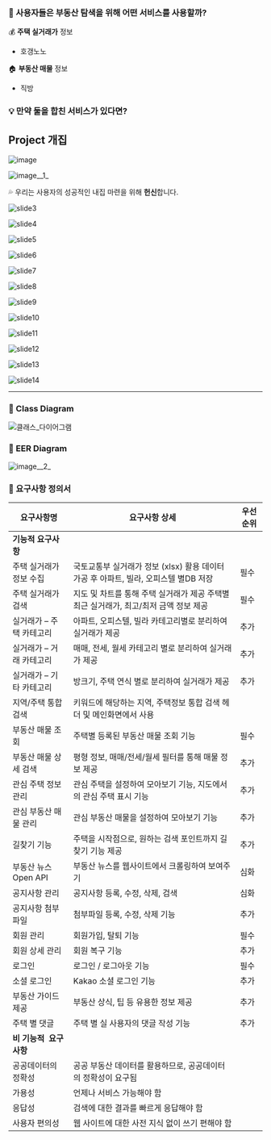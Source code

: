 ### **🤔 사용자들은 부동산 탐색을 위해 어떤 서비스를 사용할까?**

💰 **주택 실거래가** 정보

- 호갱노노

🏠 **부동산 매물** 정보

- 직방

### 💡 만약 **둘을 합친 서비스**가 있다면?

## Project 개집
![image](./assets/images/slide1.png)

![image__1_](./assets/images/slide2.png)

💦 우리는 사용자의 성공적인 내집 마련을 위해 **헌신**합니다.

![slide3](./assets/images/slide3.png)

![slide4](./assets/images/slide4.png)

![slide5](./assets/images/slide5.png)

![slide6](./assets/images/slide6.png)

![slide7](./assets/images/slide7.png)

![slide8](./assets/images/slide8.png)

![slide9](./assets/images/slide9.png)

![slide10](./assets/images/slide10.png)

![slide11](./assets/images/slide11.png)

![slide12](./assets/images/slide12.png)

![slide13](./assets/images/slide13.png)

![slide14](./assets/images/slide14.png)

---

### 🌟 Class Diagram

![클래스_다이어그램](./assets/images/class_diagram.jpg)

### 🌟 EER Diagram

![image__2_](./assets/images/eer_diagram.png)

### 🌟 요구사항 정의서

| **요구사항명** | **요구사항 상세** | **우선순위** |
| --- | --- | --- |
| **기능적 요구사항** |  |  |
| 주택 실거래가 정보 수집 | 국토교통부 실거래가 정보 (xlsx) 활용 데이터 가공 후 아파트, 빌라, 오피스텔 별DB 저장 | 필수 |
| 주택 실거래가 검색 | 지도 및 차트를 통해 주택 실거래가 제공 주택별 최근 실거래가, 최고/최저 금액 정보 제공 | 필수 |
| 실거래가 – 주택 카테고리 | 아파트, 오피스텔, 빌라 카테고리별로 분리하여 실거래가 제공 | 추가 |
| 실거래가 – 거래 카테고리 | 매매, 전세, 월세 카테고리 별로 분리하여 실거래가 제공 | 추가 |
| 실거래가 – 기타 카테고리 | 방크기, 주택 연식 별로 분리하여 실거래가 제공 | 추가 |
| 지역/주택 통합검색 | 키워드에 해당하는 지역, 주택정보 통합 검색 헤더 및 메인화면에서 사용 |  |
| 부동산 매물 조회 | 주택별 등록된 부동산 매물 조회 기능 | 필수 |
| 부동산 매물 상세 검색 | 평형 정보, 매매/전세/월세 필터를 통해 매물 정보 제공 | 추가 |
| 관심 주택 정보 관리 | 관심 주택을 설정하여 모아보기 기능, 지도에서의 관심 주택 표시 기능 | 추가 |
| 관심 부동산 매물 관리 | 관심 부동산 매물을 설정하여 모아보기 기능 | 추가 |
| 길찾기 기능 | 주택을 시작점으로, 원하는 검색 포인트까지 길찾기 기능 제공 | 추가 |
| 부동산 뉴스 Open API | 부동산 뉴스를 웹사이트에서 크롤링하여 보여주기 | 심화 |
| 공지사항 관리 | 공지사항 등록, 수정, 삭제, 검색 | 심화 |
| 공지사항 첨부파일 | 첨부파일 등록, 수정, 삭제 기능 | 추가 |
| 회원 관리 | 회원가입, 탈퇴 기능 | 필수 |
| 회원 상세 관리 | 회원 복구 기능 | 추가 |
| 로그인 | 로그인 / 로그아웃 기능 | 필수 |
| 소셜 로그인 | Kakao 소셜 로그인 기능 | 추가 |
| 부동산 가이드 제공 | 부동산 상식, 팁 등 유용한 정보 제공 | 추가 |
| 주택 별 댓글 | 주택 별 실 사용자의 댓글 작성 기능 | 추가 |
| **비 기능적  요구사항** |  |  |
| 공공데이터의 정확성 | 공공 부동산 데이터를 활용하므로, 공공데이터의 정확성이 요구됨 |  |
| 가용성 | 언제나 서비스 가능해야 함 |  |
| 응답성 | 검색에 대한 결과를 빠르게 응답해야 함 |  |
| 사용자 편의성 | 웹 사이트에 대한 사전 지식 없이 쓰기 편해야 함 |  |

